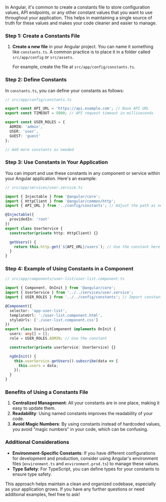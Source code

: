 In Angular, it's common to create a constants file to store configuration values, API endpoints, or any other constant values that you want to use throughout your application. This helps in maintaining a single source of truth for these values and makes your code cleaner and easier to manage.

### Step 1: Create a Constants File

1. **Create a new file** in your Angular project. You can name it something like `constants.ts`. A common practice is to place it in a folder called `src/app/config` or `src/assets`.

   For example, create the file at `src/app/config/constants.ts`.

### Step 2: Define Constants

In `constants.ts`, you can define your constants as follows:

```typescript
// src/app/config/constants.ts

export const API_URL = 'https://api.example.com'; // Base API URL
export const TIMEOUT = 5000; // API request timeout in milliseconds

export const USER_ROLES = {
  ADMIN: 'admin',
  USER: 'user',
  GUEST: 'guest'
};

// Add more constants as needed
```

### Step 3: Use Constants in Your Application

You can import and use these constants in any component or service within your Angular application. Here's an example:

```typescript
// src/app/services/user.service.ts

import { Injectable } from '@angular/core';
import { HttpClient } from '@angular/common/http';
import { API_URL } from '../config/constants'; // Adjust the path as necessary

@Injectable({
  providedIn: 'root'
})
export class UserService {
  constructor(private http: HttpClient) {}

  getUsers() {
    return this.http.get(`${API_URL}/users`); // Use the constant here
  }
}
```

### Step 4: Example of Using Constants in a Component

```typescript
// src/app/components/user-list/user-list.component.ts

import { Component, OnInit } from '@angular/core';
import { UserService } from '../../services/user.service';
import { USER_ROLES } from '../../config/constants'; // Import constants

@Component({
  selector: 'app-user-list',
  templateUrl: './user-list.component.html',
  styleUrls: ['./user-list.component.css']
})
export class UserListComponent implements OnInit {
  users: any[] = [];
  role = USER_ROLES.ADMIN; // Use the constant

  constructor(private userService: UserService) {}

  ngOnInit() {
    this.userService.getUsers().subscribe(data => {
      this.users = data;
    });
  }
}
```

### Benefits of Using a Constants File

1. **Centralized Management**: All your constants are in one place, making it easy to update them.
2. **Readability**: Using named constants improves the readability of your code.
3. **Avoid Magic Numbers**: By using constants instead of hardcoded values, you avoid "magic numbers" in your code, which can be confusing.

### Additional Considerations

- **Environment-Specific Constants**: If you have different configurations for development and production, consider using Angular's environment files (`environment.ts` and `environment.prod.ts`) to manage these values.
- **Type Safety**: For TypeScript, you can define types for your constants to ensure type safety.

This approach helps maintain a clean and organized codebase, especially as your application grows. If you have any further questions or need additional examples, feel free to ask!